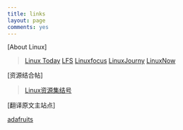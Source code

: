 ```yaml
---
title: links
layout: page
comments: yes
---
```

[About Linux]

>[Linux Today](http://www.linuxtoday.com/)
>[LFS](http://www.linuxfromscratch.org/)
>[Linuxfocus](http://www.linuxfocus.org/)
>[LinuxJourny](http://www.linuxjournal.com/)
>[LinuxNow](http://www.linuxnow.com/)
>

[资源结合帖]

>[Linux资源集结号](http://i-math.sysu.edu.cn/os/about/websites.htm)

[翻译原文主站点]

[adafruits](http://learn.adafruit.com/)



